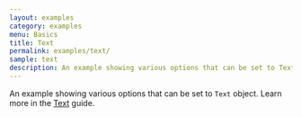 ```yaml
---
layout: examples
category: examples
menu: Basics
title: Text
permalink: examples/text/
sample: text
description: An example showing various options that can be set to Text object.
---
```


An example showing various options that can be set to `Text` object. Learn more in the [Text](/guides/text/) guide.
